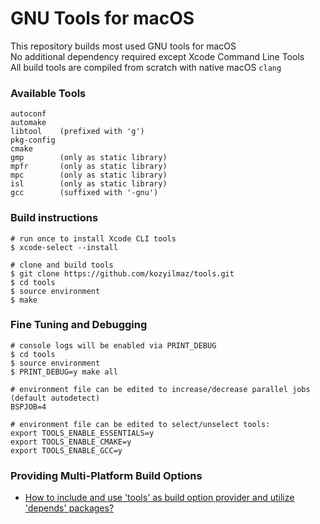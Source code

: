 # GNU Tools for macOS

This repository builds most used GNU tools for macOS  
No additional dependency required except Xcode Command Line Tools  
All build tools are compiled from scratch with native macOS `clang`  

### Available Tools
```
autoconf
automake
libtool    (prefixed with 'g')
pkg-config
cmake
gmp        (only as static library)
mpfr       (only as static library)
mpc        (only as static library)
isl        (only as static library)
gcc        (suffixed with '-gnu')
```

### Build instructions
```shell
# run once to install Xcode CLI tools
$ xcode-select --install

# clone and build tools
$ git clone https://github.com/kozyilmaz/tools.git
$ cd tools
$ source environment
$ make
```

### Fine Tuning and Debugging
```shell
# console logs will be enabled via PRINT_DEBUG
$ cd tools
$ source environment
$ PRINT_DEBUG=y make all

# environment file can be edited to increase/decrease parallel jobs (default autodetect)
BSPJOB=4

# environment file can be edited to select/unselect tools:
export TOOLS_ENABLE_ESSENTIALS=y
export TOOLS_ENABLE_CMAKE=y
export TOOLS_ENABLE_GCC=y
```

### Providing Multi-Platform Build Options
* [How to include and use 'tools' as build option provider and utilize 'depends' packages?](documents/README.multi.md)
